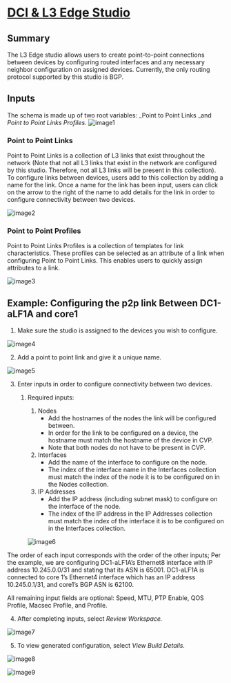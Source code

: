 



# **<span style="text-decoration:underline;">DCI & L3 Edge Studio</span>**


## **Summary**

The L3 Edge studio allows users to create point-to-point connections between devices by configuring routed interfaces and any necessary neighbor configuration on assigned devices. Currently, the only routing protocol supported by this studio is BGP.


## **Inputs**

The schema is made up of two root variables: _Point to Point Links _and _Point to Point Links Profiles._
![image1](images/image1.png)


### Point to Point Links

Point to Point Links is a collection of L3 links that exist throughout the network (Note that not all L3 links that exist in the network are configured by this studio. Therefore, not all L3 links will be present in this collection). To configure links between devices, users add to this collection by adding a name for the link. Once a name for the link has been input, users can click on the arrow to the right of the name to add details for the link in order to configure connectivity between two devices.


![image2](images/image2.png)



### Point to Point Profiles

Point to Point Links Profiles is a collection of templates for link characteristics.  These profiles can be selected as an attribute of a link when configuring Point to Point Links. This enables users to quickly assign attributes to a link.



![image3](images/image3.png)


## Example: Configuring the p2p link Between DC1-aLF1A and core1



1. Make sure the studio is assigned to the devices you wish to configure.

![image4](images/image4.png)





2. Add a point to point link and give it a unique name.


![image5](images/image5.png)



3. Enter inputs in order to configure connectivity between two devices. 
    1. Required inputs:
        1. Nodes
            * Add the hostnames of the nodes the link will be configured between.
            * In order for the link to be configured on a device, the hostname must match the hostname of the device in CVP. 
            * Note that both nodes do not have to be present in CVP.
        2. Interfaces
            * Add the name of the interface to configure on the node.
            * The index of the interface name in the Interfaces collection must match the index of the node it is to be configured on in the Nodes collection.
        3. IP Addresses
            * Add the IP address (including subnet mask) to configure on the interface of the node.
            * The index of the IP address in the IP Addresses collection must match the index of the interface it is to be configured on in the Interfaces collection.



        ![image6](images/image6.png)


The order of each input corresponds with the order of the other inputs; Per the example, we are configuring DC1-aLF1A’s Ethernet8 interface with IP address 10.245.0.0/31 and stating that its ASN is 65001. DC1-aLF1A is connected to core 1’s Ethernet4 interface which has an IP address 10.245.0.1/31, and core1’s BGP ASN is 62100.

All remaining input fields are optional: Speed, MTU, PTP Enable, QOS Profile, Macsec Profile, and Profile.



4. After completing inputs, select _Review Workspace._

![image7](images/image7.png)



5. To view generated configuration, select _View Build Details._

![image8](images/image8.png)


![image9](images/image9.png)




